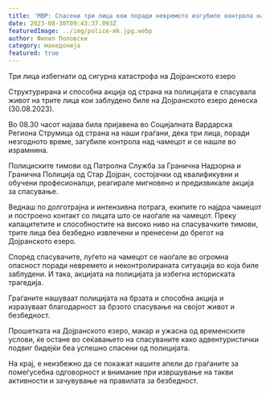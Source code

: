 ```yaml
---
title: 'МВР: Спасени три лица кои поради невремото изгубиле контрола над чамец во Дојранското езеро - 30 АВГУСТ 2023'
date: 2023-08-30T09:43:37.093Z
featuredImage: ../img/police-mk.jpg.webp
author: Филип Поповски
category: македонија
featured: true
---
```

Три лица избегнати од сигурна катастрофа на Дојранското езеро

Структурирана и способна акција од страна на полицијата е спасувала живот на трите лица кои заблудено биле на Дојранското езеро денеска (30.08.2023).

Во 08.30 часот најава била пријавена во Социјалната Вардарска Региона Струмица од страна на наши граѓани, дека три лица, поради незгодното време, загубиле контрола над чамецот и се нашле во израмнина.

Полициските тимови од Патролна Служба за Гранична Надзорна и Гранична Полиција од Стар Дојран, состојачки од квалификувни и обучени професионалци, реагирале мигновено и предизвикале акција за спасување.

Веднаш по долготрајна и интензивна потрага, екипите го најдоа чамецот и построено контакт со лицата што се наоѓале на чамецот. Преку капацитетите и способностите на високо ниво на спасувачките тимови, трите лица беа безбедно извлечени и пренесени до брегот на Дојранското езеро.

Според спасувачите, луѓето на чамецот се наоѓале во огромна опасност поради невремето и неконтролираната ситуација во која биле заблудени. И така, акцијата на полицијата ја избегна историската трагедија.

Граѓаните нашуваат полицијата на брзата и способна акција и изразуваат благодарност за брзото спасување на својот живот и безбедност.

Прошетката на Дојранското езеро, макар и ужасна од временските услови, ќе остане во сеќавањето на спасуваните како адвентуристички подвиг бидејќи беа успешно спасени од полицијата.

На крај, е неизбежно да се покажат нашите апели до граѓаните за помеѓусебна одговорност и внимание при извршување на такви активности и зачувување на правилата за безбедност.
